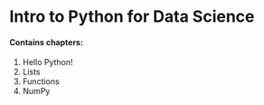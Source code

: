 # Intro to Python for Data Science
#### Contains chapters:
1. Hello Python!
2. Lists
3. Functions
4. NumPy
